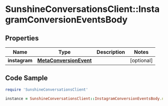 # SunshineConversationsClient::InstagramConversionEventsBody

## Properties

Name | Type | Description | Notes
------------ | ------------- | ------------- | -------------
**instagram** | [**MetaConversionEvent**](MetaConversionEvent.md) |  | [optional] 

## Code Sample

```ruby
require 'SunshineConversationsClient'

instance = SunshineConversationsClient::InstagramConversionEventsBody.new(instagram: null)
```


